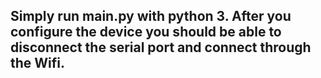 ## Simply run main.py with python 3. After you configure the device you should be able to disconnect the serial port and connect through the Wifi.
